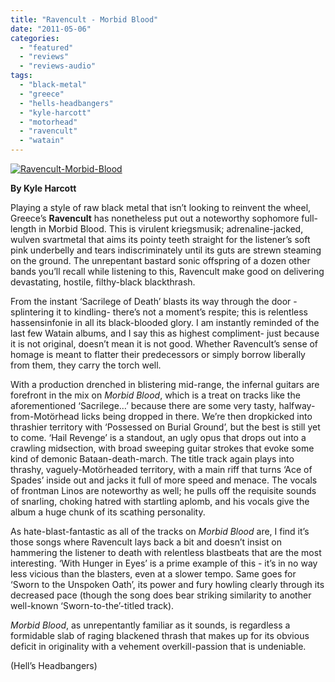 ```yaml
---
title: "Ravencult - Morbid Blood"
date: "2011-05-06"
categories: 
  - "featured"
  - "reviews"
  - "reviews-audio"
tags: 
  - "black-metal"
  - "greece"
  - "hells-headbangers"
  - "kyle-harcott"
  - "motorhead"
  - "ravencult"
  - "watain"
---
```


[![](http://www.hellbound.ca/wp-content/uploads/2011/05/Ravencult-Morbid-Blood.jpg "Ravencult-Morbid-Blood")](http://www.hellbound.ca/wp-content/uploads/2011/05/Ravencult-Morbid-Blood.jpg)

**By Kyle Harcott**

Playing a style of raw black metal that isn’t looking to reinvent the wheel, Greece’s **Ravencult** has nonetheless put out a noteworthy sophomore full-length in Morbid Blood. This is virulent kriegsmusik; adrenaline-jacked, wulven svartmetal that aims its pointy teeth straight for the listener’s soft pink underbelly and tears indiscriminately until its guts are strewn steaming on the ground. The unrepentant bastard sonic offspring of a dozen other bands you’ll recall while listening to this, Ravencult make good on delivering devastating, hostile, filthy-black blackthrash.

From the instant ‘Sacrilege of Death’ blasts its way through the door -splintering it to kindling- there’s not a moment’s respite; this is relentless hassensinfonie in all its black-blooded glory. I am instantly reminded of the last few Watain albums, and I say this as highest compliment- just because it is not original, doesn’t mean it is not good. Whether Ravencult’s sense of homage is meant to flatter their predecessors or simply borrow liberally from them, they carry the torch well.

With a production drenched in blistering mid-range, the infernal guitars are forefront in the mix on _Morbid Blood_, which is a treat on tracks like the aforementioned ‘Sacrilege…’ because there are some very tasty, halfway-from-Motörhead licks being dropped in there. We’re then dropkicked into thrashier territory with ‘Possessed on Burial Ground’, but the best is still yet to come. ‘Hail Revenge’ is a standout, an ugly opus that drops out into a crawling midsection, with broad sweeping guitar strokes that evoke some kind of demonic Bataan-death-march. The title track again plays into thrashy, vaguely-Motörheaded territory, with a main riff that turns ‘Ace of Spades’ inside out and jacks it full of more speed and menace. The vocals of frontman Linos are noteworthy as well; he pulls off the requisite sounds of snarling, choking hatred with startling aplomb, and his vocals give the album a huge chunk of its scathing personality.

As hate-blast-fantastic as all of the tracks on _Morbid Blood_ are, I find it’s those songs where Ravencult lays back a bit and doesn’t insist on hammering the listener to death with relentless blastbeats that are the most interesting. ‘With Hunger in Eyes’ is a prime example of this - it’s in no way less vicious than the blasters, even at a slower tempo. Same goes for ‘Sworn to the Unspoken Oath’, its power and fury howling clearly through its decreased pace (though the song does bear striking similarity to another well-known ‘Sworn-to-the’-titled track).

_Morbid Blood_, as unrepentantly familiar as it sounds, is regardless a formidable slab of raging blackened thrash that makes up for its obvious deficit in originality with a vehement overkill-passion that is undeniable.

(Hell’s Headbangers)
